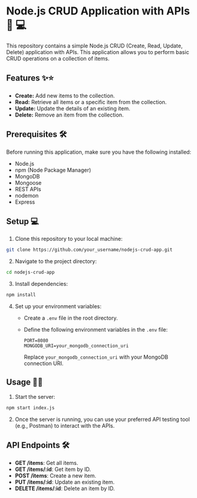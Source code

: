 
# Node.js CRUD Application with APIs 🚀 💻

This repository contains a simple Node.js CRUD (Create, Read, Update, Delete) application with APIs. This application allows you to perform basic CRUD operations on a collection of items.

## Features ✨⭐

- **Create:** Add new items to the collection.
- **Read:** Retrieve all items or a specific item from the collection.
- **Update:** Update the details of an existing item.
- **Delete:** Remove an item from the collection.

## Prerequisites 🛠️

Before running this application, make sure you have the following installed:

- Node.js
- npm (Node Package Manager)
- MongoDB
- Mongoose
- REST APIs
- nodemon
- Express

## Setup 💻

1. Clone this repository to your local machine:

```bash
git clone https://github.com/your_username/nodejs-crud-app.git
```

2. Navigate to the project directory:

```bash
cd nodejs-crud-app
```

3. Install dependencies:

```bash
npm install
```

4. Set up your environment variables:

   - Create a `.env` file in the root directory.
   - Define the following environment variables in the `.env` file:

     ```
     PORT=8080
     MONGODB_URI=your_mongodb_connection_uri
     ```

     Replace `your_mongodb_connection_uri` with your MongoDB connection URI.

## Usage 🚀👾

1. Start the server:

```bash
npm start index.js
```

2. Once the server is running, you can use your preferred API testing tool (e.g., Postman) to interact with the APIs.

## API Endpoints 🛠️

- **GET /items**: Get all items.
- **GET /items/:id**: Get item by ID.
- **POST /items**: Create a new item.
- **PUT /items/:id**: Update an existing item.
- **DELETE /items/:id**: Delete an item by ID.

